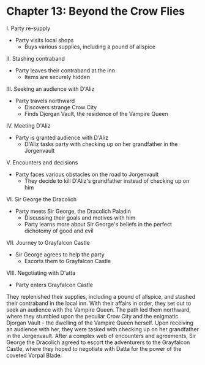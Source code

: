 # Chapter 13: Beyond the Crow Flies

 I. Party re-supply

- Party visits local shops
  - Buys various supplies, including a pound of allspice

 II. Stashing contraband

- Party leaves their contraband at the inn
  - Items are securely hidden

 III. Seeking an audience with D'Aliz

- Party travels northward
  - Discovers strange Crow City
  - Finds Djorgan Vault, the residence of the Vampire Queen

 IV. Meeting D'Aliz

- Party is granted audience with D'Aliz
  - D'Aliz tasks party with checking up on her grandfather in the Jorgenvault

 V. Encounters and decisions

- Party faces various obstacles on the road to Jorgenvault
  - They decide to kill D'Aliz's grandfather instead of checking up on him

 VI. Sir George the Dracolich

- Party meets Sir George, the Dracolich Paladin
  - Discussing their goals and motives with him
  - Party learns more about Sir George's beliefs in the perfect dichotomy of good and evil

 VII. Journey to Grayfalcon Castle

- Sir George agrees to help the party
  - Escorts them to Grayfalcon Castle

 VIII. Negotiating with D'atta

- Party enters Grayfalcon Castle



They replenished their supplies, including a pound of allspice, and stashed their contraband in the local inn. With their affairs in order, they set out to seek an audience with the Vampire Queen.
The path led them northward, where they stumbled upon the peculiar Crow City and the enigmatic Djorgan Vault - the dwelling of the Vampire Queen herself. Upon receiving an audience with her, they were tasked with checking up on her grandfather in the Jorgenvault. After a complex web of encounters and agreements, Sir George the Dracolich agreed to escort the adventurers to the Grayfalcon Castle, where they hoped to negotiate with Datta for the power of the coveted Vorpal Blade.